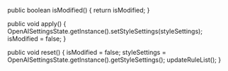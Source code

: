 
public boolean isModified() {
return isModified;
}

public void apply() {
OpenAISettingsState.getInstance().setStyleSettings(styleSettings);
isModified = false;
}

public void reset() {
isModified = false;
styleSettings = OpenAISettingsState.getInstance().getStyleSettings();
updateRuleList();
}
